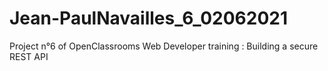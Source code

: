 # Jean-PaulNavailles_6_02062021
Project n°6 of OpenClassrooms Web Developer training : Building a secure REST API

